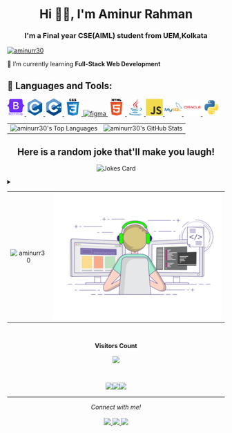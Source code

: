 <h1 align="center"> Hi 🙋🏻, I'm Aminur Rahman</h1>

<h3 align="center">I'm a Final year CSE(AIML) student from UEM,Kolkata</h3>


<p align="left"> <a href="https://github.com/ryo-ma/github-profile-trophy"><img src="https://github-profile-trophy.vercel.app/?username=aminurr30&theme=gruvbox" alt="aminurr30" /></a> </p>


🌱   I’m currently learning **Full-Stack Web Development**

## 🚀 Languages and Tools:

<p align="left">
  <a href="https://getbootstrap.com" target="_blank" rel="noreferrer">
    <img src="https://raw.githubusercontent.com/devicons/devicon/master/icons/bootstrap/bootstrap-plain-wordmark.svg" alt="bootstrap" width="40" height="40"/>
  </a>
  <a href="https://www.cprogramming.com/" target="_blank" rel="noreferrer">
    <img src="https://raw.githubusercontent.com/devicons/devicon/master/icons/c/c-original.svg" alt="c" width="40" height="40"/>
  </a>
  <a href="https://www.w3schools.com/cpp/" target="_blank" rel="noreferrer">
    <img src="https://raw.githubusercontent.com/devicons/devicon/master/icons/cplusplus/cplusplus-original.svg" alt="cplusplus" width="40" height="40"/>
  </a>
  <a href="https://www.w3schools.com/css/" target="_blank" rel="noreferrer">
    <img src="https://raw.githubusercontent.com/devicons/devicon/master/icons/css3/css3-original-wordmark.svg" alt="css3" width="40" height="40"/>
  </a>
  <a href="https://www.figma.com/" target="_blank" rel="noreferrer">
    <img src="https://www.vectorlogo.zone/logos/figma/figma-icon.svg" alt="figma" width="40" height="40"/>
  </a>
  <a href="https://www.w3.org/html/" target="_blank" rel="noreferrer">
    <img src="https://raw.githubusercontent.com/devicons/devicon/master/icons/html5/html5-original-wordmark.svg" alt="html5" width="40" height="40"/>
  </a>
  <a href="https://www.java.com" target="_blank" rel="noreferrer">
    <img src="https://raw.githubusercontent.com/devicons/devicon/master/icons/java/java-original.svg" alt="java" width="40" height="40"/>
  </a>
  <a href="https://developer.mozilla.org/en-US/docs/Web/JavaScript" target="_blank" rel="noreferrer">
    <img src="https://raw.githubusercontent.com/devicons/devicon/master/icons/javascript/javascript-original.svg" alt="javascript" width="40" height="40"/>
  </a>
  <a href="https://www.mysql.com/" target="_blank" rel="noreferrer">
    <img src="https://raw.githubusercontent.com/devicons/devicon/master/icons/mysql/mysql-original-wordmark.svg" alt="mysql" width="40" height="40"/>
  </a>
  <a href="https://www.oracle.com/" target="_blank" rel="noreferrer">
    <img src="https://raw.githubusercontent.com/devicons/devicon/master/icons/oracle/oracle-original.svg" alt="oracle" width="40" height="40"/>
  </a>
  <a href="https://www.python.org" target="_blank" rel="noreferrer">
    <img src="https://raw.githubusercontent.com/devicons/devicon/master/icons/python/python-original.svg" alt="python" width="40" height="40"/>
  </a>
</p>

<div align="center">
  <table>
    <tr>
      <td>
        <img src="https://github-readme-stats.vercel.app/api/top-langs?username=aminurr30&show_icons=true&locale=en&layout=compact&theme=tokyonight" alt="aminurr30's Top Languages" />
      </td>
      <td>
        <img src="https://github-readme-stats.vercel.app/api?username=aminurr30&show_icons=true&locale=en&theme=tokyonight" alt="aminurr30's GitHub Stats" />
      </td>
    </tr>
  </table>
</div>


<div align="center">
  
## Here is a random joke that'll make you laugh!

![Jokes Card](https://readme-jokes.vercel.app/api)

<details>
  <summary align="left"></summary>
  <p align="center">Refresh the page to load a new joke</p>
</details>

</div>

<table>
  <tr>
    <td align="center">
      <img src="https://github-readme-streak-stats.herokuapp.com/?user=aminurr30&theme=tokyonight" alt="aminurr30" />
    </td>
    <td align="center">
      <img alt="Coding" width="400" src="https://github.com/AminurR30/AminurR30/blob/main/heavy-coder.gif" />
    </td>
    
  </tr>
</table>
<div align="center">
<br><p align="centre"><b>Visitors Count</b></p>  
<p align="center"><img align="center" src="https://profile-counter.glitch.me/{aminurr30}/count.svg" /></p> 
<br></div>


<p align="center">
<img align="" height='120px' src="https://github.com/aryashah2k/aryashah2k/blob/main/assets/Geometric%20White.gif" /><img align="" height='120px' src="https://raw.githubusercontent.com/rodrigograca31/rodrigograca31/master/matrix.svg" /><img align="" height='120px' src="https://github.com/aryashah2k/aryashah2k/blob/main/assets/Geometric%20White.gif" />
</p>



<hr>

<p align="center">
  <i>Connect with me!</i>
  <br><br>
  <a target="_blank" href="https://www.linkedin.com/in/aminurr30/">
    <img src="https://img.shields.io/badge/-LinkedIn-0077B5?style=for-the-badge&logo=Linkedin&logoColor=white" />
  </a>
  <a target="_blank" href="mailto:rahmanaminur3003@gmail.com">
    <img src="https://img.shields.io/badge/-Gmail-D14836?style=for-the-badge&logo=Gmail&logoColor=white" />
  </a>
  <a target="_blank" href="https://x.com/AminurR30/">
    <img src="https://img.shields.io/badge/-Twitter-1DA1F2?style=for-the-badge&logo=Twitter&logoColor=white" />
  </a>
</p>


